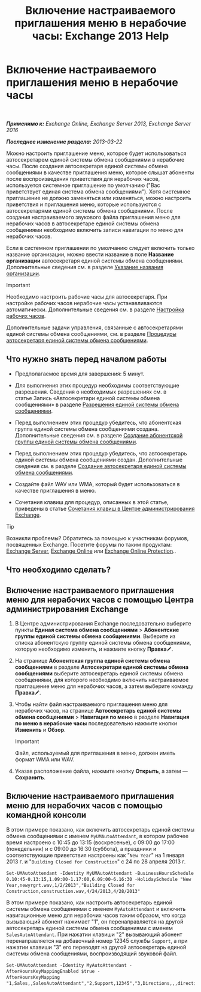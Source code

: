 ﻿---
title: 'Включение настраиваемого приглашения меню в нерабочие часы: Exchange 2013 Help'
TOCTitle: Включение настраиваемого приглашения меню в нерабочие часы
ms:assetid: 094c50b2-072b-4929-aaf8-f7db5b19e9b6
ms:mtpsurl: https://technet.microsoft.com/ru-ru/library/Bb266919(v=EXCHG.150)
ms:contentKeyID: 50556331
ms.date: 05/22/2018
mtps_version: v=EXCHG.150
ms.translationtype: MT
---

# Включение настраиваемого приглашения меню в нерабочие часы

 

_**Применимо к:** Exchange Online, Exchange Server 2013, Exchange Server 2016_

_**Последнее изменение раздела:** 2013-03-22_

Можно настроить приглашение меню, которое будет использоваться автосекретарем единой системы обмена сообщениями в нерабочие часы. После создания автосекретаря единой системы обмена сообщениями в качестве приглашения меню, которое слышат абоненты после воспроизведения приветствия для нерабочих часов, используется системное приглашение по умолчанию ("Вас приветствует единая система обмена сообщениями"). Хотя системное приглашение не должно заменяться или изменяться, можно настроить приветствия и приглашения меню, которые используются с автосекретарями единой системы обмена сообщениями. После создания настраиваемого звукового файла приглашения меню для нерабочих часов в автосекретаре единой системы обмена сообщениями необходимо включить записи навигации по меню для нерабочих часов.

Если в системном приглашении по умолчанию следует включить только название организации, можно ввести название в поле **Название организации** автосекретаря единой системы обмена сообщениями. Дополнительные сведения см. в разделе [Указание названия организации](enter-a-business-name-exchange-2013-help.md).

> [!IMPORTANT]  
> Необходимо настроить рабочие часы для автосекретаря. При настройке рабочих часов нерабочие часы устанавливаются автоматически. Дополнительные сведения см. в разделе <a href="configure-business-hours-exchange-2013-help.md">Настройка рабочих часов</a>.


Дополнительные задачи управления, связанные с автосекретарями единой системы обмена сообщениями, см. в разделе [Процедуры автосекретаря единой системы обмена сообщениями](https://docs.microsoft.com/ru-ru/exchange/voice-mail-unified-messaging/automatically-answer-and-route-calls/um-auto-attendant-procedures).

## Что нужно знать перед началом работы

  - Предполагаемое время для завершения: 5 минут.

  - Для выполнения этих процедур необходимы соответствующие разрешения. Сведения о необходимых разрешениях см. в статье Запись «Автосекретари единой системы обмена сообщениями» в разделе [Разрешения единой системы обмена сообщениями](unified-messaging-permissions-exchange-2013-help.md).

  - Перед выполнением этих процедур убедитесь, что абонентская группа единой системы обмена сообщениями создана. Дополнительные сведения см. в разделе [Создание абонентской группы единой системы обмена сообщениями](https://docs.microsoft.com/ru-ru/exchange/voice-mail-unified-messaging/connect-voice-mail-system/create-um-dial-plan).

  - Перед выполнением этих процедур убедитесь, что автосекретарь единой системы обмена сообщениями создан. Дополнительные сведения см. в разделе [Создание автосекретаря единой системы обмена сообщениями](https://docs.microsoft.com/ru-ru/exchange/voice-mail-unified-messaging/automatically-answer-and-route-calls/create-a-um-auto-attendant).

  - Создайте файл WAV или WMA, который будет использоваться в качестве приглашения в меню.

  - Сочетания клавиш для процедур, описанных в этой статье, приведены в статье [Сочетания клавиш в Центре администрирования Exchange](keyboard-shortcuts-in-the-exchange-admin-center-exchange-online-protection-help.md).

> [!TIP]  
> Возникли проблемы? Обратитесь за помощью к участникам форумов, посвященных Exchange. Посетите форумы по таким продуктам: <a href="https://go.microsoft.com/fwlink/p/?linkid=60612">Exchange Server</a>, <a href="https://go.microsoft.com/fwlink/p/?linkid=267542">Exchange Online</a> или <a href="https://go.microsoft.com/fwlink/p/?linkid=285351">Exchange Online Protection</a>..


## Что необходимо сделать?

## Включение настраиваемого приглашения меню для нерабочих часов с помощью Центра администрирования Exchange

1.  В Центре администрирования Exchange последовательно выберите пункты **Единая система обмена сообщениями** \> **Абонентские группы единой системы обмена сообщениями**. Выберите из списка абонентскую группу единой системы обмена сообщениями, которую необходимо изменить, и нажмите кнопку **Правка**![Значок редактирования](images/Bb124582.6f53ccb2-1f13-4c02-bea0-30690e6ea71d(EXCHG.150).gif "Значок редактирования").

2.  На странице **Абонентская группа единой системы обмена сообщениями** в разделе **Автосекретари единой системы обмена сообщениями** выберите автосекретарь единой системы обмена сообщениями, для которого необходимо включить настраиваемое приглашение меню для нерабочих часов, а затем выберите команду **Правка**![Значок редактирования](images/Bb124582.6f53ccb2-1f13-4c02-bea0-30690e6ea71d(EXCHG.150).gif "Значок редактирования").

3.  Чтобы найти файл настраиваемого приглашения меню для нерабочих часов, на странице **Автосекретарь единой системы обмена сообщениями** \> **Навигация по меню** в разделе **Навигация по меню в нерабочие часы** последовательно нажмите кнопки **Изменить** и **Обзор**.
    
    > [!IMPORTANT]  
    > Файл, используемый для приглашения в меню, должен иметь формат WMA или WAV.


4.  Указав расположение файла, нажмите кнопку **Открыть**, а затем — **Сохранить**.

## Включение настраиваемого приглашения меню для нерабочих часов с помощью командной консоли

В этом примере показано, как включить автосекретарь единой системы обмена сообщениями с именем `MyUMAutoAttendant`, в котором рабочее время настроено с 10:45 до 13:15 (воскресенье), с 09:00 до 17:00 (понедельник) и с 09:00 до 16:30 (суббота), а праздники и соответствующие приветствия настроены как "`New Year`" на 1 января 2013 г. и "`Building Closed for Construction`" с 24 по 28 апреля 2013 г.

    Set-UMAutoAttendant -Identity MyUMAutoAttendant -BusinessHoursSchedule 0.10:45-0.13:15,1.09:00-1.17:00,6.09:00-6.16:30 -HolidaySchedule "New Year,newyrgrt.wav,1/2/2013","Building Closed for Construction,construction.wav,4/24/2013,4/28/2013"

В этом примере показано, как настроить автосекретарь единой системы обмена сообщениями с именем `MyAutoAttendant` и включить навигационные меню для нерабочих часов таким образом, что когда вызывающий абонент нажимает "1", он перенаправляется на другой автосекретарь единой системы обмена сообщениями с именем `SalesAutoAttendant`. При нажатии клавиши "2" вызывающий абонент перенаправляется на добавочный номер 12345 службы `Support`, а при нажатии клавиши "3" его переводят на другой автосекретарь единой системы обмена сообщениями, воспроизводящий звуковой файл.

    Set-UMAutoAttendant -Identity MyAutoAttendant - 
    AfterHoursKeyMappingEnabled $true -
    AfterHoursKeyMapping "1,Sales,,SalesAutoAttendant","2,Support,12345","3,Directions,,,directions.wav"

